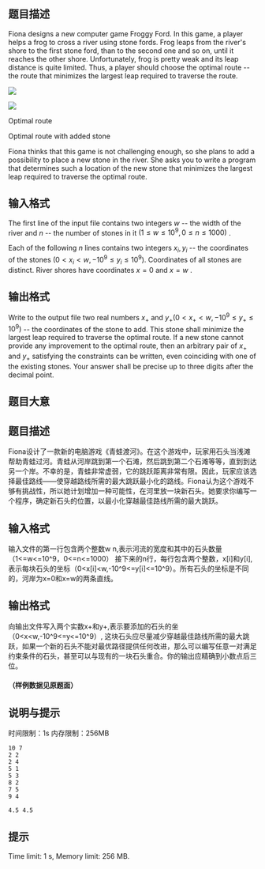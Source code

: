 ## 题目描述


Fiona designs a new computer game Froggy Ford. In this game, a player helps a frog to cross a river using stone fords. Frog leaps from the river's shore to the first stone ford, than to the second one and so on, until it reaches the other shore. Unfortunately, frog is pretty weak and its leap distance is quite limited. Thus, a player should choose the optimal route -- the route that minimizes the largest leap required to traverse the route.

![](https://onlinejudgeimages.s3-ap-northeast-1.amazonaws.com/problem/11740/1.png)

![](https://onlinejudgeimages.s3-ap-northeast-1.amazonaws.com/problem/11740/2.png)

Optimal route

Optimal route with added stone

Fiona thinks that this game is not challenging enough, so she plans to add a possibility to place a new stone in the river. She asks you to write a program that determines such a location of the new stone that minimizes the largest leap required to traverse the optimal route.



## 输入格式


The first line of the input file contains two integers $w$ -- the width of the river and $n$ -- the number of stones in it $(1 \le w \le 10^{9}, 0 \le n \le 1000)$ .

Each of the following $n$ lines contains two integers $x_{i}, y_{i}$ -- the coordinates of the stones $(0 < x_{i} < w , −10^{9} \le y_i \le 10^{9}).$ Coordinates of all stones are distinct. River shores have coordinates $x = 0$ and $x = w$ .



## 输出格式


Write to the output file two real numbers $x_{+}$ and $y_{+} (0 < x_{+} < w , −10^{9} \le y_{+} \le 10^{9})$ -- the coordinates of the stone to add. This stone shall minimize the largest leap required to traverse the optimal route. If a new stone cannot provide any improvement to the optimal route, then an arbitrary pair of $x_{+}$ and $y_{+}$ satisfying the constraints can be written, even coinciding with one of the existing stones. Your answer shall be precise up to three digits after the decimal point.



## 题目大意
## **题目描述**
Fiona设计了一款新的电脑游戏《青蛙渡河》。在这个游戏中，玩家用石头当浅滩帮助青蛙过河。青蛙从河岸跳到第一个石滩，然后跳到第二个石滩等等，直到到达另一个岸。不幸的是，青蛙非常虚弱，它的跳跃距离非常有限。因此，玩家应该选择最佳路线——使穿越路线所需的最大跳跃最小化的路线。Fiona认为这个游戏不够有挑战性，所以她计划增加一种可能性，在河里放一块新石头。她要求你编写一个程序，确定新石头的位置，以最小化穿越最佳路线所需的最大跳跃。
## **输入格式**
输入文件的第一行包含两个整数w n,表示河流的宽度和其中的石头数量（1<=w<=10^9，0<=n<=1000）
接下来的n行，每行包含两个整数，x[i]和y[i],表示每块石头的坐标（0<x[i]<w,-10^9<=y[i]<=10^9）。所有石头的坐标是不同的，河岸为x=0和x=w的两条直线。
## **输出格式**
向输出文件写入两个实数x+和y+,表示要添加的石头的坐（0<x<w,-10^9<=y<=10^9）, 这块石头应尽量减少穿越最佳路线所需的最大跳跃，如果一个新的石头不能对最优路径提供任何改进，那么可以编写任意一对满足约束条件的石头，甚至可以与现有的一块石头重合。你的输出应精确到小数点后三位。
#### （样例数据见原题面）
## **说明与提示**
时间限制：1s  内存限制：256MB

```input1
10 7
2 2
2 4
5 1
5 3
8 2
7 5
9 4

```

```output1
4.5 4.5

```

## 提示
Time limit: 1 s, Memory limit: 256 MB. 



